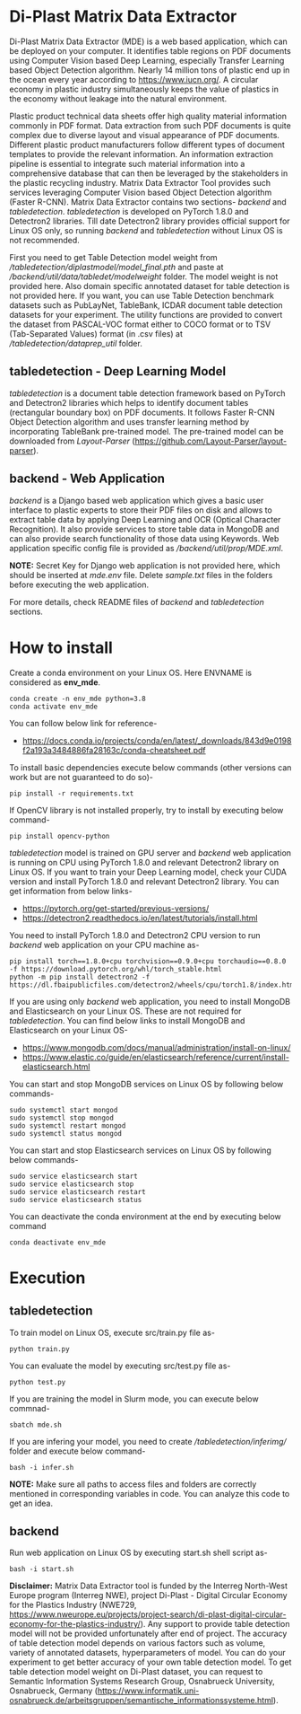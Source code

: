 # Di-Plast Matrix Data Extractor
Di-Plast Matrix Data Extractor (MDE) is a web based application, which can be deployed on your computer. It identifies table regions on PDF documents using Computer Vision based Deep Learning, especially Transfer Learning based Object Detection algorithm. Nearly 14 million tons of plastic end up in the ocean every year according to https://www.iucn.org/. A circular economy in plastic industry simultaneously keeps the value of plastics in the economy without leakage into the natural environment. 

Plastic product technical data sheets offer high quality material information commonly in PDF format. Data extraction from such PDF documents is quite complex due to diverse layout and visual appearance of PDF documents. Different plastic product manufacturers follow different types of document templates to provide the relevant information. An information extraction pipeline is essential to integrate such material information into a comprehensive database that can then be leveraged by the stakeholders in the plastic recycling industry. Matrix Data Extractor Tool provides such services leveraging Computer Vision based Object Detection algorithm (Faster R-CNN). Matrix Data Extractor contains two sections- *backend* and *tabledetection*. *tabledetection* is developed on PyTorch 1.8.0 and Detectron2 libraries. Till date Detectron2 library provides official support for Linux OS only, so running *backend* and *tabledetection* without Linux OS is not recommended.

First you need to get Table Detection model weight from */tabledetection/diplastmodel/model_final.pth* and paste at */backend/util/data/tabledet/modelweight* folder. The model weight is not provided here. Also domain specific annotated dataset for table detection is not provided here. If you want, you can use Table Detection benchmark datasets such as PubLayNet, TableBank, ICDAR document table detection datasets for your experiment. The utility functions are provided to convert the dataset from PASCAL-VOC format either to COCO format or to TSV (Tab-Separated Values) format (in .csv files) at */tabledetection/dataprep_util* folder. 

## tabledetection - Deep Learning Model
*tabledetection* is a document table detection framework based on PyTorch and Detectron2 libraries which helps to identify document tables (rectangular boundary box) on PDF documents. It follows Faster R-CNN Object Detection algorithm and uses transfer learning method by incorporating TableBank pre-trained model. The pre-trained model can be downloaded from *Layout-Parser* (https://github.com/Layout-Parser/layout-parser). 

## backend - Web Application
*backend* is a Django based web application which gives a basic user interface to plastic experts to store their PDF files on disk and allows to extract table data by applying Deep Learning and OCR (Optical Character Recognition). It also provide services to store table data in MongoDB and can also provide search functionality of those data using Keywords. Web application specific config file is provided as */backend/util/prop/MDE.xml*.

**NOTE:** Secret Key for Django web application is not provided here, which should be inserted at *mde.env* file. Delete *sample.txt* files in the folders before executing the web application. 

For more details, check README files of *backend* and *tabledetection* sections.

# How to install
Create a conda environment on your Linux OS. Here ENVNAME is considered as **env_mde**. 
```
conda create -n env_mde python=3.8
conda activate env_mde
```

You can follow below link for reference-
- https://docs.conda.io/projects/conda/en/latest/_downloads/843d9e0198f2a193a3484886fa28163c/conda-cheatsheet.pdf 

To install basic dependencies execute below commands (other versions can work but are not guaranteed to do so)-
```
pip install -r requirements.txt
```
If OpenCV library is not installed properly, try to install by executing below command-
```
pip install opencv-python
```
*tabledetection* model is trained on GPU server and *backend* web application is running on CPU using PyTorch 1.8.0 and relevant Detectron2 library on Linux OS. If you want to train your Deep Learning model, check your CUDA version and install PyTorch 1.8.0 and relevant Detectron2 library. You can get information from below links-
- https://pytorch.org/get-started/previous-versions/
- https://detectron2.readthedocs.io/en/latest/tutorials/install.html

You need to install PyTorch 1.8.0 and Detectron2 CPU version to run *backend* web application on your CPU machine as-
```
pip install torch==1.8.0+cpu torchvision==0.9.0+cpu torchaudio==0.8.0 -f https://download.pytorch.org/whl/torch_stable.html
python -m pip install detectron2 -f https://dl.fbaipublicfiles.com/detectron2/wheels/cpu/torch1.8/index.html
```
If you are using only *backend* web application, you need to install MongoDB and Elasticsearch on your Linux OS. These are not required for *tabledetection*. You can find below links to install MongoDB and Elasticsearch on your Linux OS-
- https://www.mongodb.com/docs/manual/administration/install-on-linux/
- https://www.elastic.co/guide/en/elasticsearch/reference/current/install-elasticsearch.html

You can start and stop MongoDB services on Linux OS by following below commands-
```
sudo systemctl start mongod
sudo systemctl stop mongod
sudo systemctl restart mongod
sudo systemctl status mongod
```
You can start and stop Elasticsearch services on Linux OS by following below commands-
```
sudo service elasticsearch start	
sudo service elasticsearch stop
sudo service elasticsearch restart
sudo service elasticsearch status	
```
You can deactivate the conda environment at the end by executing below command
```
conda deactivate env_mde
```
# Execution

## tabledetection
To train model on Linux OS, execute src/train.py file as-
```
python train.py
```
You can evaluate the model by executing src/test.py file as-
```
python test.py
```
If you are training the model in Slurm mode, you can execute below commnad- 
```
sbatch mde.sh
```
If you are infering your model, you need to create */tabledetection/inferimg/* folder and execute below command-
```
bash -i infer.sh
```
**NOTE:** Make sure all paths to access files and folders are correctly mentioned in corresponding variables in code. You can analyze this code to get an idea.

## backend
Run web application on Linux OS by executing start.sh shell script as-
```
bash -i start.sh 
```
**Disclaimer:** Matrix Data Extractor tool is funded by the Interreg North-West Europe program (Interreg NWE), project Di-Plast - Digital Circular Economy for the Plastics Industry (NWE729, https://www.nweurope.eu/projects/project-search/di-plast-digital-circular-economy-for-the-plastics-industry/). Any support to provide table detection model will not be provided unfortunately after end of project. The accuracy of table detection model depends on various factors such as volume, variety of annotated datasets, hyperparameters of model. You can do your experiment to get better accuracy of your own table detection model. To get table detection model weight on Di-Plast dataset, you can request to Semantic Information Systems Research Group, Osnabrueck University, Osnabrueck, Germany (https://www.informatik.uni-osnabrueck.de/arbeitsgruppen/semantische_informationssysteme.html).
